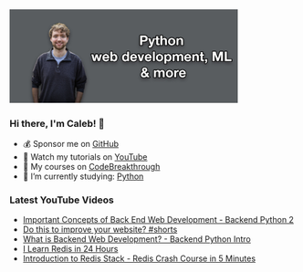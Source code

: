 <img src="github-cover-photo-my-face.jpg" width="400px" />

### Hi there, I'm Caleb! 🍛

- 💰 Sponsor me on [GitHub](https://github.com/sponsors/CalebCurry)
- 🎥 Watch my tutorials on [YouTube](https://www.youtube.com/calebthevideomaker2)
- 📗 My courses on [CodeBreakthrough](https://www.codebreakthrough.com)
- 🤔 I’m currently studying: [Python](https://www.youtube.com/watch?v=s3IvdkCq2_c&t=4254s)

### Latest YouTube Videos
<!-- YOUTUBE:START -->
- [Important Concepts of Back End Web Development - Backend Python 2](https://www.youtube.com/watch?v=pBYVpULIsY4)
- [Do this to improve your website? #shorts](https://www.youtube.com/watch?v=W6zIq2bB8WI)
- [What is Backend Web Development? - Backend Python Intro](https://www.youtube.com/watch?v=-1LoyuANW6M)
- [I Learn Redis in 24 Hours](https://www.youtube.com/watch?v=bQZFkNREoMc)
- [Introduction to Redis Stack - Redis Crash Course in 5 Minutes](https://www.youtube.com/watch?v=PDrqZgAWHo0)
<!-- YOUTUBE:END -->
